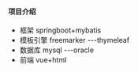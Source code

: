 #### 项目介绍

- 框架 springboot+mybatis
- 模板引擎  freemarker   ---thymeleaf
- 数据库 mysql           ---oracle
- 前端 vue+html
